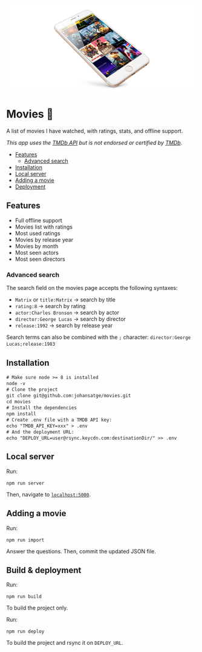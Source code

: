 ![movies](movies.png)

# Movies 🎥

A list of movies I have watched, with ratings, stats, and offline support.

_This app uses the [TMDb API](https://developers.themoviedb.org/) but is not endorsed or certified by [TMDb](https://www.themoviedb.org/)._

* [Features](#features)
  * [Advanced search](#advanced-search)
* [Installation](#installation)
* [Local server](#local-server)
* [Adding a movie](#adding-a-movie)
* [Deployment](#deployment)

## Features

* Full offline support
* Movies list with ratings
* Most used ratings
* Movies by release year
* Movies by month
* Most seen actors
* Most seen directors

### Advanced search

The search field on the movies page accepts the following syntaxes:

* `Matrix` or `title:Matrix` → search by title
* `rating:8` → search by rating
* `actor:Charles Bronson` → search by actor
* `director:George Lucas` → search by director
* `release:1992` → search by release year

Search terms can also be combined with the `;` character: `director:George Lucas;release:1983`

## Installation

```shell
# Make sure node >= 8 is installed
node -v
# Clone the project
git clone git@github.com:johansatge/movies.git
cd movies
# Install the dependencies
npm install
# Create .env file with a TMDB API key:
echo "TMDB_API_KEY=xxx" > .env
# And the deployment URL:
echo "DEPLOY_URL=user@rsync.keycdn.com:destinationDir/" >> .env
```

## Local server

Run:

```shell
npm run server
```

Then, navigate to [`localhost:5000`](http://localhost:5000/).

## Adding a movie

Run:

```shell
npm run import
```

Answer the questions. Then, commit the updated JSON file.

## Build & deployment

Run:

```shell
npm run build
```

To build the project only.

Run:

```shell
npm run deploy
```

To build the project and rsync it on `DEPLOY_URL`.
